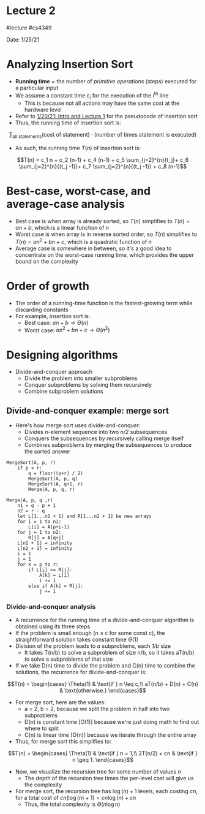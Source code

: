 # Lecture 2
#lecture #cs4349

Date: 1/25/21

# Analyzing Insertion Sort

- **Running time** = the number of *primitive operations* (steps) executed for a particular input
- We assume a constant time $c_i$ for the execution of the $i^\text{th}$ line
    - This is because not all actions may have the same cost at the hardware level
- Refer to [1/20/21: Intro and Lecture 1](Lecture%201.md) for the pseudocode of insertion sort
- Thus, the running time of insertion sort is:

$$\sum_{\text{all statements}}{\left( \text{cost of statement} \right) \cdot \left(\text{number of times statement is executed}\right)}$$

- As such, the running time $T(n)$ of insertion sort is:

$$T(n) = c_1 n + c_2 (n-1) + c_4 (n-1) + c_5 \sum_{j=2}^{n}{t_j}+ c_6 \sum_{j=2}^{n}{(t_j -1)}+ c_7 \sum_{j=2}^{n}{(t_j -1)} + c_8 (n-1)$$

# Best-case, worst-case, and average-case analysis

- Best case is when array is already sorted, so $T(n)$ simplifies to $T(n)=an+b$, which is a linear function of $n$
- Worst case is when array is in reverse sorted order, so $T(n)$ simplifies to $T(n)=an^2+bn+c$, which is a quadratic function of $n$
- Average case is somewhere in between, so it's a good idea to concentrate on the worst-case running time, which provides the upper bound on the complexity

# Order of growth

- The order of a running-time function is the fastest-growing term while discarding constants
- For example, insertion sort is:
    - Best case: $an+b \rightarrow \Theta(n)$
    - Worst case: $an^2+bn+c \rightarrow \Theta(n^2)$

# Designing algorithms

- Divide-and-conquer approach
    - Divide the problem into smaller subproblems
    - Conquer subproblems by solving them recursively
    - Combine subproblem solutions

## Divide-and-conquer example: merge sort

- Here's how merge sort uses divide-and-conquer:
    - Divides *n*-element sequence into two *n/2* subsequences
    - Conquers the subsequences by recursively calling merge itself
    - Combines subproblems by merging the subsequences to produce the sorted answer

```
MergeSort(A, p, r)
	if p < r:
		q = floor((p+r) / 2)
		MergeSort(A, p, q)
		MergeSort(A, q+1, r)
		Merge(A, p, q, r)

Merge(A, p, q ,r)
	n1 = q - p + 1
	n2 = r - q
	let L[1...n1 + 1] and R[1...n2 + 1] be new arrays
	for i = 1 to n1:
		L[i] = A[p+i-1]
	for j = 1 to n2:
		R[j] = A[q+j]
	L[n1 + 1] = infinity
	L[n2 + 1] = infinity
	i = 1
	j = 1
	for k = p to r:
		if L[i] <= R[j]:
			A[k] = L[i]
			i += 1
		else if A[k] = R[j]:
			j += 1
```

### Divide-and-conquer analysis

- A recurrence for the running time of a divide-and-conquer algorithm is obtained using its three steps
- If the problem is small enough (n  ≤ c for some const c), the straightforward solution takes constant time $\Theta (1)$
- Division of the problem leads to *a* subproblems, each *1/b* size
    - It takes T(n/b) to solve a subproblem of size n/b, so it takes aT(n/b) to solve a subproblems of that size
- If we take D(n) time to divide the problem and C(n) time to combine the solutions, the recurrence for divide-and-conquer is:

$$T(n) = \begin{cases}
\Theta(1) & \text{if } n \leq c,\\
aT(n/b) + D(n) + C(n) & \text{otherwise.}
\end{cases}$$

- For merge sort, here are the values:
    - a = 2, b = 2, because we split the problem in half into two subproblems
    - D(n) is constant time [O(1)] because we're just doing math to find out where to split
    - C(n) is linear time [O(n)] because we iterate through the entire array
- Thus, for merge sort this simplifies to:

$$T(n) = \begin{cases}
\Theta(1) & \text{if } n = 1,\\
2T(n/2) + cn & \text{if } n \geq 1.
\end{cases}$$

- Now, we visualize the recursion tree for some number of values *n*
    - The depth of the recursion tree times the per-level cost will give us the complexity
- For merge sort, the recursion tree has $\log (n)+1$ levels, each costing $cn$, for a total cost of $cn\left(\log(n)+1\right) = cn\log(n) + cn$
    - Thus, the total complexity is $\Theta (n \log n)$